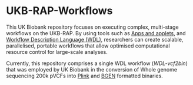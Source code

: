 # **UKB-RAP-Workflows**

This UK Biobank repository focuses on executing complex, multi-stage workflows on the UKB-RAP. By using tools such as [Apps and applets](https://documentation.dnanexus.com/faqs/developing-apps-and-applets), and [Workflow Description Language (WDL)](https://github.com/openwdl/wdl), researchers can create scalable, parallelised, portable workflows that allow optimised computational resource control for large-scale analyses.

Currently, this repository comprises a single WDL workflow (*WDL-vcf2bin*) that was employed by UK Biobank in the conversion of Whole genome sequencing 200k pVCFs into [Plink](https://www.cog-genomics.org/plink/) and [BGEN](https://www.chg.ox.ac.uk/~gav/bgen_format/index.html) formatted binaries.

